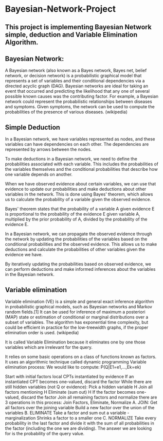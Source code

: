 # Bayesian-Network-Project
## This project is implementing Bayesian Network simple, deduction and Variable Elimination Algorithm.

## Bayesian Network:
A Bayesian network (also known as a Bayes network, Bayes net, belief network, or decision network)
is a probabilistic graphical model that represents a set of variables and their conditional dependencies via a directed acyclic graph (DAG).
Bayesian networks are ideal for taking an event that occurred and predicting the likelihood that any one of several possible known causes was the contributing factor.
For example, a Bayesian network could represent the probabilistic relationships between diseases and symptoms.
Given symptoms, the network can be used to compute the probabilities of the presence of various diseases. (wikipedia)

## Simple Deduction
 In a Bayesian network, we have variables represented as nodes, and these variables can have dependencies on each other. The dependencies are represented by arrows between the nodes.

To make deductions in a Bayesian network, we need to define the probabilities associated with each variable. This includes the probabilities of the variables themselves and the conditional probabilities that describe how one variable depends on another.

When we have observed evidence about certain variables, we can use that evidence to update our probabilities and make deductions about other variables in the network. This is done using Bayes' theorem, which allows us to calculate the probability of a variable given the observed evidence.

Bayes' theorem states that the probability of a variable A given evidence E is proportional to the probability of the evidence E given variable A, multiplied by the prior probability of A, divided by the probability of the evidence E.

In a Bayesian network, we can propagate the observed evidence through the network by updating the probabilities of the variables based on the conditional probabilities and the observed evidence. This allows us to make deductions and calculate the probabilities of other variables given the evidence we have.

By iteratively updating the probabilities based on observed evidence, we can perform deductions and make informed inferences about the variables in the Bayesian network.

## Variable elimination
Variable elimination (VE) is a simple and general exact inference algorithm in probabilistic graphical models, such as Bayesian networks and Markov random fields.[1] It can be used for inference of maximum a posteriori (MAP) state or estimation of conditional or marginal distributions over a subset of variables. The algorithm has exponential time complexity, but could be efficient in practice for the low-treewidth graphs, if the proper elimination order is used. (wikipedia)

It is called Variable Elimination because it eliminates one by one those variables which are irrelevant for the query.

It relies on some basic operations on a class of functions known as factors.
It uses an algorithmic technique called dynamic programming
Variable elimination process:
We would like to compute: P(Q|E1=e1,...,Ek=ek)

Start with initial factors
local CPTs instantiated by evidence
If an instantiated CPT becomes one-valued, discard the factor
While there are still hidden variables (not Q or evidence):
Pick a hidden variable H
Join all factors mentioning H
Eliminate (sum out) H
If the factor becomes one-valued, discard the factor
Join all remaining factors and normalize
there are 3 operations in this process: Join Factors, Eliminate, Normalize
A. JOIN:
Get all factors over the joining variable
Build a new factor over the union of the variables
B. ELIMINATE
Take a factor and sum out a variable - marginalization
Shrinks a factor to a smaller one
C. NORMALIZE
Take every probability in the last factor and divide it with the sum of all probabilities in the factor (including the one we are dividing).
The answer we are looking for is the probability of the query value.
